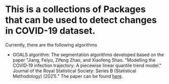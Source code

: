 # This is a collections of Packages that can be used to detect changes in COVID-19 dataset.
Currently, there are the following algorithms
- GOALS algorithm: The segmentation algorithms developed based on the paper "Jiang, Feiyu, Zifeng Zhao, and Xiaofeng Shao. "Modelling the COVID‐19 infection trajectory: A piecewise linear quantile trend model." Journal of the Royal Statistical Society: Series B (Statistical Methodology) (2021)." The paper can be found [here](https://rss.org.uk/RSS/media/File-library/Events/Discussion%20meetings/Jiang-et-al-_JRSSB_discussion-paper_16-Jul-21.pdf).
